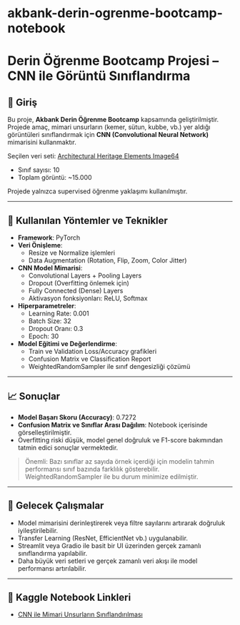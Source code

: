 # akbank-derin-ogrenme-bootcamp-notebook

# Derin Öğrenme Bootcamp Projesi – CNN ile Görüntü Sınıflandırma

## 📌 Giriş
Bu proje, **Akbank Derin Öğrenme Bootcamp** kapsamında geliştirilmiştir. Projede amaç, mimari unsurların (kemer, sütun, kubbe, vb.) yer aldığı görüntüleri sınıflandırmak için **CNN (Convolutional Neural Network)** mimarisini kullanmaktır.  

Seçilen veri seti: [Architectural Heritage Elements Image64](https://www.kaggle.com/datasets/xhlulu/archi-heritage-elements)  
- Sınıf sayısı: 10  
- Toplam görüntü: ~15.000  

Projede yalnızca supervised öğrenme yaklaşımı kullanılmıştır.

---

## 🧰 Kullanılan Yöntemler ve Teknikler

- **Framework**: PyTorch  
- **Veri Önişleme**:  
  - Resize ve Normalize işlemleri  
  - Data Augmentation (Rotation, Flip, Zoom, Color Jitter)  
- **CNN Model Mimarisi**:  
  - Convolutional Layers + Pooling Layers  
  - Dropout (Overfitting önlemek için)  
  - Fully Connected (Dense) Layers  
  - Aktivasyon fonksiyonları: ReLU, Softmax  
- **Hiperparametreler**:  
  - Learning Rate: 0.001  
  - Batch Size: 32  
  - Dropout Oranı: 0.3  
  - Epoch: 30  
- **Model Eğitimi ve Değerlendirme**:  
  - Train ve Validation Loss/Accuracy grafikleri  
  - Confusion Matrix ve Classification Report  
  - WeightedRandomSampler ile sınıf dengesizliği çözümü  

---

## 📈 Sonuçlar

- **Model Başarı Skoru (Accuracy)**: 0.7272  
- **Confusion Matrix ve Sınıflar Arası Dağılım**: Notebook içerisinde görselleştirilmiştir.  
- Overfitting riski düşük, model genel doğruluk ve F1-score bakımından tatmin edici sonuçlar vermektedir.  

> Önemli: Bazı sınıflar az sayıda örnek içerdiği için modelin tahmin performansı sınıf bazında farklılık gösterebilir. WeightedRandomSampler ile bu durum minimize edilmiştir.

---

## 🔧 Gelecek Çalışmalar

- Model mimarisini derinleştirerek veya filtre sayılarını artırarak doğruluk iyileştirilebilir.  
- Transfer Learning (ResNet, EfficientNet vb.) uygulanabilir.  
- Streamlit veya Gradio ile basit bir UI üzerinden gerçek zamanlı sınıflandırma yapılabilir.  
- Daha büyük veri setleri ve gerçek zamanlı veri akışı ile model performansı artırılabilir.  

---

## 🔗 Kaggle Notebook Linkleri

- [CNN ile Mimari Unsurların Sınıflandırılması](https://www.kaggle.com/code/acikgozenesefe/bootcamp)  



